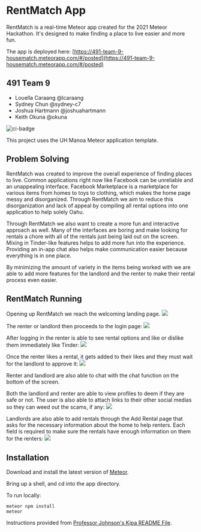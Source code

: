 # RentMatch App 

RentMatch is a real-time Meteor app created for the 2021 Meteor Hackathon. It's designed to make finding a place to live easier and more fun. 

The app is deployed here: [https://491-team-9-housematch.meteorapp.com/#/posted](https://491-team-9-housematch.meteorapp.com/#/posted)

## 491 Team 9

- Louella Caraang @lcaraang
- Sydney Chun @sydney-c7
- Joshua Hartmann @joshuahartmann
- Keith Okuna @okuna

![ci-badge](https://github.com/ics-software-engineering/meteor-application-template-react/workflows/ci-meteor-application-template-react/badge.svg)

This project uses the UH Manoa Meteor application template.

## Problem Solving

RentMatch was created to improve the overall experience of finding places to live. Common applications right now like Facebook can be unreliable and an unappealing interface. Facebook Marketplace is a marketplace for various items from homes to toys to clothing, which makes the home page messy and disorganized. Through RentMatch we aim to reduce this disorganization and lack of appeal by compiling all rental options into one application to help solely Oahu.

Through RentMatch we also want to create a more fun and interactive approach as well. Many of the interfaces are boring and make looking for rentals a chore with all of the rentals just being laid out on the screen. Mixing in Tinder-like features helps to add more fun into the experience. Providing an in-app chat also helps make communication easier because everything is in one place.

By minimizing the amount of variety in the items being worked with we are able to add more features for the landlord and the renter to make their rental process even easier.

## RentMatch Running

Opening up RentMatch we reach the welcoming landing page.
<img class="ui fluid image" src="../images/rent_home.png">

The renter or landlord then proceeds to the login page:
<img class="ui fluid image" src="../images/rent_home.png">

After logging in the renter is able to see rental options and like or dislike them immediately like Tinder:
<img class="ui fluid image" src="../images/rent_tinder.png">

Once the renter likes a rental, it gets added to their likes and they must wait for the landlord to approve it:
<img class="ui fluid image" src="../images/rent_like.png">

Renter and landlord are also able to chat with the chat function on the bottom of the screen.

Both the landlord and renter are able to view profiles to deem if they are safe or not. The user is also able to attach links to their other social medias so they can weed out the scams, if any:
<img class="ui fluid image" src="../images/rent_profilee.png">

Landlords are also able to add rentals through the Add Rental page that asks for the necessary information about the home to help renters. Each field is required to make sure the rentals have enough information on them for the renters:
<img class="ui fluid image" src="../images/rent_add.png">

## Installation

Download and install the latest version of [Meteor](https://www.meteor.com/).

Bring up a shell, and cd into the app directory.

To run locally:

```
meteor npm install
meteor
```

Instructions provided from [Professor Johnson's Kipa README File](https://github.com/HACC2016/teamkipa/blob/master/README.md).
